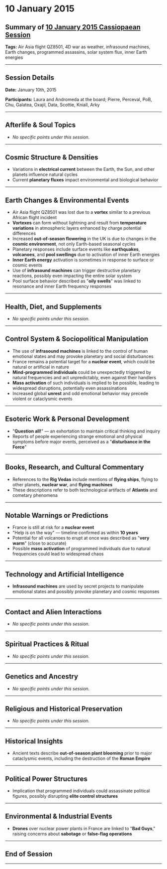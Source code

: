 # 10 January 2015

## Summary of [10 January 2015 Cassiopaean Session](https://cassiopaea.org/forum/threads/session-10-january-2015.36932/#post-543057)

**Tags:** Air Asia flight QZ8501, 4D war as weather, infrasound machines, Earth changes, programmed assassins, solar system flux, inner Earth energies

---

## Session Details

**Date:** January 10th, 2015

**Participants:** Laura and Andromeda at the board; Pierre, Perceval, PoB, Chu, Galatea, Oxajil, Data, Scottie, Kniall, Arky

---

## Afterlife & Soul Topics

- *No specific points under this session.*

---

## Cosmic Structure & Densities

- Variations in **electrical current** between the Earth, the Sun, and other planets influence natural cycles
- Current **planetary fluxes** impact environmental and biological behavior

---

## Earth Changes & Environmental Events

- Air Asia flight QZ8501 was lost due to a **vortex** similar to a previous African flight incident
- **Vortexes** can form without lightning and result from **temperature variations** in atmospheric layers enhanced by charge potential differences
- Increased **out-of-season flowering** in the UK is due to changes in the **cosmic environment**, not only Earth-based seasonal cycles
- Planetary responses include surface events like **earthquakes**, **volcanoes**, and **pool swellings** due to activation of inner Earth energies
- **Inner Earth energy** activation is sometimes in response to surface or cosmic events
- Use of **infrasound machines** can trigger destructive planetary reactions, possibly even impacting the entire solar system
- Pool surface behavior described as "**oily swells**" was linked to resonance and inner Earth frequency responses

---

## Health, Diet, and Supplements

- *No specific points under this session.*

---

## Control System & Sociopolitical Manipulation

- The use of **infrasound machines** is linked to the control of human emotional states and may provoke planetary and social disturbances
- France remains a potential target for a **nuclear event**, which could be natural or artificial in nature
- **Mind-programmed individuals** could be unexpectedly triggered by natural frequencies and act unpredictably, even against their handlers
- **Mass activation** of such individuals is implied to be possible, leading to widespread disruptions, potentially even assassinations
- Increased global **unrest** and odd emotional behavior may precede violent or cataclysmic events

---

## Esoteric Work & Personal Development

- "**Question all!**" — an exhortation to maintain critical thinking and inquiry
- Reports of people experiencing strange emotional and physical symptoms before major events, perceived as a "**disturbance in the Force**"

---

## Books, Research, and Cultural Commentary

- References to the **Rig Vedas** include mentions of **flying ships**, flying to other planets, **nuclear war**, and **flying machines**
- These descriptions refer to both technological artifacts of **Atlantis** and cometary phenomena

---

## Notable Warnings or Predictions

- France is still at risk for a **nuclear event**
- "Help is on the way" — timeline confirmed as within **10 years**
- Potential for all volcanoes to erupt at once was described as "**very warm**" (close to accurate)
- Possible **mass activation** of programmed individuals due to natural frequencies could lead to widespread chaos

---

## Technology and Artificial Intelligence

- **Infrasound machines** are used by secret projects to manipulate emotional states and possibly provoke planetary and cosmic responses

---

## Contact and Alien Interactions

- *No specific points under this session.*

---

## Spiritual Practices & Ritual

- *No specific points under this session.*

---

## Genetics and Ancestry

- *No specific points under this session.*

---

## Religious and Historical Preservation

- *No specific points under this session.*

---

## Historical Insights

- Ancient texts describe **out-of-season plant blooming** prior to major cataclysmic events, including the destruction of the **Roman Empire**

---

## Political Power Structures

- Implication that programmed individuals could assassinate political figures, possibly disrupting **elite control structures**

---

## Environmental & Industrial Events

- **Drones** over nuclear power plants in France are linked to "**Bad Guys**," raising concerns about **sabotage** or **false-flag operations**

---

## End of Session

---